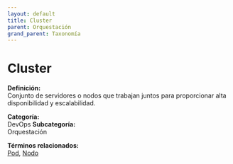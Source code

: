 ```yaml
---
layout: default
title: Cluster
parent: Orquestación
grand_parent: Taxonomía
---
```


# Cluster

**Definición:**  
Conjunto de servidores o nodos que trabajan juntos para proporcionar alta disponibilidad y escalabilidad.

**Categoría:**  
DevOps 
**Subcategoría:**  
Orquestación

**Términos relacionados:**  
[Pod](https://maleniski.github.io/diccionario-angl-tec-mx/docs/taxonomia/devops/orquestación/pod.html), [Nodo](https://maleniski.github.io/diccionario-angl-tec-mx/docs/taxonomia/devops/orquestación/nodo.html)
